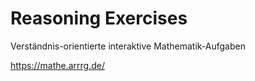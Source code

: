 # Reasoning Exercises

Verständnis-orientierte interaktive Mathematik-Aufgaben

https://mathe.arrrg.de/
